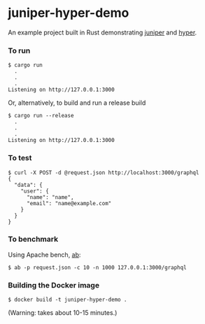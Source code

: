 juniper-hyper-demo
====

An example project built in Rust demonstrating [juniper](https://github.com/graphql-rust/juniper) and [hyper](https://github.com/hyperium/hyper).

### To run

```
$ cargo run
  .
  .
  .
Listening on http://127.0.0.1:3000
```

Or, alternatively, to build and run a release build

```
$ cargo run --release
  .
  .
  .
Listening on http://127.0.0.1:3000
```

### To test

```
$ curl -X POST -d @request.json http://localhost:3000/graphql
{
  "data": {
    "user": {
      "name": "name",
      "email": "name@example.com"
    }
  }
}
```

### To benchmark

Using Apache bench, [ab](https://httpd.apache.org/docs/2.4/programs/ab.html):

```
$ ab -p request.json -c 10 -n 1000 127.0.0.1:3000/graphql
```

### Building the Docker image

```
$ docker build -t juniper-hyper-demo .
```

(Warning: takes about 10-15 minutes.)

